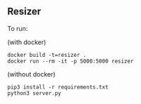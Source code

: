 Resizer
-------

To run:


(with docker)
```
docker build -t=resizer .
docker run --rm -it -p 5000:5000 resizer
```

(without docker)
```
pip3 install -r requirements.txt
python3 server.py
```
